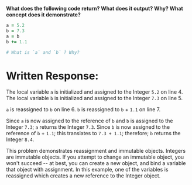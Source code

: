 **What does the following code return? What does it output? Why? What concept does it demonstrate?**

```ruby
a = 5.2
b = 7.3
a = b
b += 1.1

# What is `a` and `b` ? Why?
```
# Written Response:

The local variable `a` is initialized and assigned to the Integer `5.2` on line 4.
The local variable `b` is initialized and assigned to the Integer `7.3` on line 5.

`a` is reassigned to `b` on line 6.
`b` is reassigned to `b` + `1.1` on line 7.

Since `a` is now assigned to the reference of `b` and `b` is assigned to the Integer `7.3`; `a` returns the Integer `7.3`.
Since `b` is now assigned to the reference of `b` + `1.1`; this translates to `7.3 + 1.1`; therefore; `b` returns the Integer `8.4`.

This problem demonstrates reassignment and immutable objects. Integers are immutable objects. If you attempt to change an immutable object, you won't succeed -- at best, you can create a new object, and bind a variable that object with assignment. In this example, one of the variables is reassigned which creates a new reference to the Integer object.

